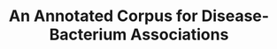 ---
layout: default
modal-id: 2
title: An Annotated Corpus for Disease-Bacterium Associations
conference: Work in progress
year: 2022
authors: Huang, <b>Hogan</b>, Katsis, Baldwin, Kim, Baeza, Bartko, Hsu
pdf_link:
code: 
---